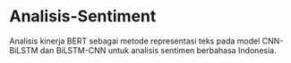 # Analisis-Sentiment
Analisis kinerja BERT sebagai metode representasi teks pada model CNN-BiLSTM dan BiLSTM-CNN untuk analisis sentimen berbahasa Indonesia.
